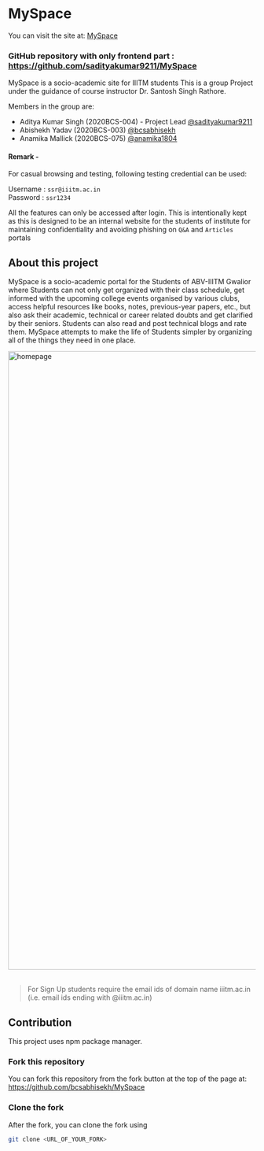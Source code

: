 # MySpace   
 You can visit the site at: [MySpace](https://mighty-fjord-39866.herokuapp.com/)

### GitHub repository with only frontend part : https://github.com/sadityakumar9211/MySpace
 MySpace is a socio-academic site for IIITM students
 This is a group Project under the guidance of course instructor Dr. Santosh Singh Rathore.
 
  Members in the group are:
 
   - Aditya Kumar Singh (2020BCS-004) - Project Lead [@sadityakumar9211](https://github.com/sadityakumar9211)
   - Abishekh Yadav (2020BCS-003) [@bcsabhisekh](https://github.com/bcsabhisekh)       
   - Anamika Mallick (2020BCS-075) [@anamika1804](https://github.com/anamika1804)
   
#### Remark -
   For casual browsing and testing, following testing credential can be used: 

   Username : `ssr@iiitm.ac.in`  
   Password : `ssr1234`  
   
   All the features can only be accessed after login. This is intentionally kept as this is designed to be an internal website for the students of institute for maintaining confidentiality and avoiding phishing on `Q&A` and `Articles` portals
   
   ## About this project
   MySpace is a socio-academic portal for the Students of ABV-IIITM Gwalior where Students can not only get organized with their class schedule, get informed with the upcoming college events organised by various clubs, access helpful resources like books, notes, previous-year papers, etc., but also   ask their academic, technical or career related doubts and get clarified by their seniors. Students can also read and post technical blogs and rate  them. MySpace attempts to make the life of Students simpler by organizing all of the things they need in one place. 


<img width="1257" alt="homepage" src="https://user-images.githubusercontent.com/78147198/164381026-19e01b66-bae7-47ec-9c2d-f240ea525aae.png"> 
<br>
<br>

> For Sign Up students require the email ids of domain name iiitm.ac.in (i.e. email ids ending with @iiitm.ac.in)

## Contribution
This project uses npm package manager. 
### Fork this repository
You can fork this repository from the fork button at the top of the page at: https://github.com/bcsabhisekh/MySpace

### Clone the fork
After the fork, you can clone the fork using 
```bash
git clone <URL_OF_YOUR_FORK>
```


